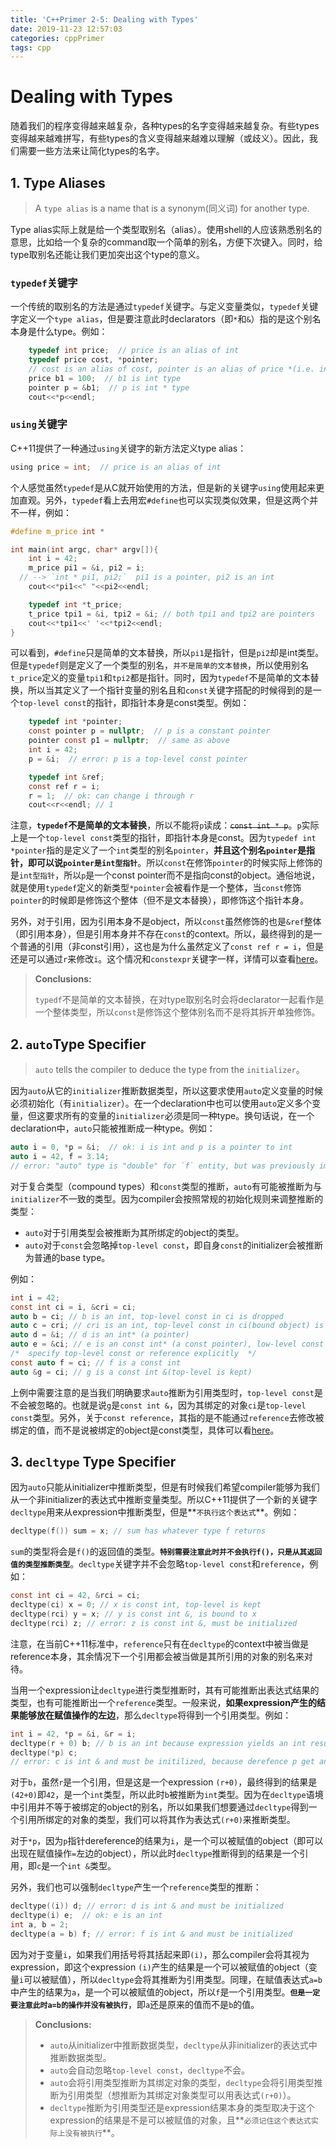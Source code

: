 ```yaml
---
title: 'C++Primer 2-5: Dealing with Types'
date: 2019-11-23 12:57:03
categories: cppPrimer
tags: cpp
---
```


# Dealing with Types

随着我们的程序变得越来越复杂，各种types的名字变得越来越复杂。有些types变得越来越难拼写，有些types的含义变得越来越难以理解（或歧义）。因此，我们需要一些方法来让简化types的名字。

## 1. Type Aliases

> A `type alias` is a name that is a synonym(同义词) for another type.

Type alias实际上就是给一个类型取别名（alias）。使用shell的人应该熟悉别名的意思，比如给一个复杂的command取一个简单的别名，方便下次键入。同时，给type取别名还能让我们更加突出这个type的意义。

### `typedef`关键字

一个传统的取别名的方法是通过`typedef`关键字。与定义变量类似，`typedef`关键字定义一个`type alias`，但是要注意此时declarators（即`*`和`&`）指的是这个别名本身是什么type。例如：

```c
	typedef int price;  // price is an alias of int
	typedef price cost, *pointer;  
	// cost is an alias of cost, pointer is an alias of price *(i.e. int *);
	price b1 = 100;  // b1 is int type
	pointer p = &b1;  // p is int * type
	cout<<*p<<endl;
```

### `using`关键字

C++11提供了一种通过`using`关键字的新方法定义type alias：

```c
using price = int;  // price is an alias of int
```

个人感觉虽然`typedef`是从C就开始使用的方法，但是新的关键字`using`使用起来更加直观。另外，`typedef`看上去用宏`#define`也可以实现类似效果，但是这两个并不一样，例如：

```c
#define m_price int *

int main(int argc, char* argv[]){
	int i = 42;
	m_price pi1 = &i, pi2 = i; 
  // --> `int * pi1, pi2;`  pi1 is a pointer, pi2 is an int
	cout<<*pi1<<" "<<pi2<<endl;

	typedef int *t_price;
	t_price tpi1 = &i, tpi2 = &i; // both tpi1 and tpi2 are pointers
	cout<<*tpi1<<' '<<*tpi2<<endl;
}
```

可以看到，`#define`只是简单的文本替换，所以`pi1`是指针，但是`pi2`却是int类型。但是`typedef`则是定义了一个类型的别名，`并不是简单的文本替换`，所以使用别名`t_price`定义的变量`tpi1`和`tpi2`都是指针。同时，因为`typedef`不是简单的文本替换，所以当其定义了一个指针变量的别名且和`const`关键字搭配的时候得到的是一个`top-level const`的指针，即指针本身是const类型。例如：

```c
	typedef int *pointer;
	const pointer p = nullptr;  // p is a constant pointer
	pointer const p1 = nullptr;  // same as above
	int i = 42;
	p = &i;  // error: p is a top-level const pointer

	typedef int &ref;
	const ref r = i;
	r = 1;  // ok: can change i through r
	cout<<r<<endl; // 1
```

注意，**`typedef`不是简单的文本替换**，所以不能将`p`读成：~~`const int * p`~~。`p`实际上是一个`top-level const`类型的指针，即指针本身是const。因为`typedef int *pointer`指的是定义了一个`int`类型的别名`pointer`，**并且这个别名`pointer`是指针，即可以说`pointer是int型指针`**。所以`const`在修饰`pointer`的时候实际上修饰的是`int型指针`，所以`p`是一个const pointer而不是指向const的object。通俗地说，就是使用`typedef`定义的新类型`*pointer`会被看作是一个整体，当`const`修饰`pointer`的时候即是修饰这个整体（但不是文本替换），即修饰这个指针本身。

另外，对于引用，因为引用本身不是object，所以`const`虽然修饰的也是`&ref`整体（即引用本身），但是引用本身并不存在`const`的context。所以，最终得到的是一个普通的引用（非const引用），这也是为什么虽然定义了`const ref r = i`，但是还是可以通过`r`来修改`i`。这个情况和`constexpr`关键字一样，详情可以查看[here](https://www.hellscript.cc/2019/11/19/subposts_cppPrimer/CPN-2-4-Const/)。

> **Conclusions:**
>
> `typedf`不是简单的文本替换，在对type取别名时会将declarator一起看作是一个整体类型，所以`const`是修饰这个整体别名而不是将其拆开单独修饰。

## 2. `auto`Type Specifier

> `auto` tells the compiler to deduce the type from the `initializer`。

因为`auto`从它的`initializer`推断数据类型，所以这要求使用`auto`定义变量的时候必须初始化（有`initializer`）。在一个declaration中也可以使用`auto`定义多个变量，但这要求所有的变量的`initializer`必须是同一种type。换句话说，在一个declaration中，`auto`只能被推断成一种type。例如：

```c
auto i = 0, *p = &i;  // ok: i is int and p is a pointer to int
auto i = 42, f = 3.14; 
// error: "auto" type is "double" for `f` entity, but was previously implied to be "int"
```

对于复合类型（compound types）和`const`类型的推断，`auto`有可能被推断为与`initializer`不一致的类型。因为compiler会按照常规的初始化规则来调整推断的类型：

- `auto`对于引用类型会被推断为其所绑定的object的类型。
- `auto`对于`const`会忽略掉`top-level const`，即自身`const`的initializer会被推断为普通的base type。

例如：

```c
int i = 42;
const int ci = i, &cri = ci;
auto b = ci; // b is an int, top-level const in ci is dropped
auto c = cri; // cri is an int, top-level const in ci(bound object) is dropped
auto d = &i; // d is an int* (a pointer)
auto e = &ci; // e is an const int* (a const pointer), low-level const is kept
/*  specify top-level const or reference explicitly  */
const auto f = ci; // f is a const int
auto &g = ci; // g is a const int &(top-level is kept)
```

上例中需要注意的是当我们明确要求`auto`推断为引用类型时，`top-level const`是不会被忽略的。也就是说`g`是`const int &`，因为其绑定的对象`ci`是`top-level const`类型。另外，关于`const reference`，其指的是不能通过`reference`去修改被绑定的值，而不是说被绑定的object是const类型，具体可以看[here](https://www.hellscript.cc/2019/11/19/subposts_cppPrimer/CPN-2-4-Const/)。

## 3. `decltype` Type Specifier

因为`auto`只能从initializer中推断类型，但是有时候我们希望compiler能够为我们从一个非initializer的表达式中推断变量类型。所以C++11提供了一个新的关键字`decltype`用来从expression中推断类型，但是**`不执行这个表达式`**。例如：

```c
decltype(f()) sum = x; // sum has whatever type f returns
```

`sum`的类型将会是`f()`的返回值的类型。**`特别需要注意此时并不会执行f()，只是从其返回值的类型推断类型`**。`decltype`关键字并不会忽略`top-level const`和`reference`，例如：

```c
const int ci = 42, &rci = ci;
decltype(ci) x = 0; // x is const int, top-level is kept
decltype(rci) y = x; // y is const int &, is bound to x
decltype(rci) z; // error: z is const int &, must be initialized
```

注意，在当前C++11标准中，`reference`只有在`decltype`的context中被当做是reference本身，其余情况下一个引用都会被当做是其所引用的对象的别名来对待。

当用一个expression让`decltype`进行类型推断时，其有可能推断出表达式结果的类型，也有可能推断出一个`reference`类型。一般来说，**如果expression产生的结果能够放在赋值操作的左边**，那么`decltype`将得到一个引用类型。例如：

```c
int i = 42, *p = &i, &r = i;
decltype(r + 0) b; // b is an int because expression yields an int result
decltype(*p) c; 
// error: c is int & and must be initilized, because derefence p get an object can be assigned
```

对于`b`，虽然`r`是一个引用，但是这是一个expression `(r+0)`，最终得到的结果是`(42+0)`即`42`，是一个`int`类型，所以此时`b`被推断为`int`类型。因为在`decltype`语境中引用并不等于被绑定的object的别名，所以如果我们想要通过`decltype`得到一个引用所绑定的对象的类型，我们可以将其作为表达式`(r+0)`来推断类型。

对于`*p`，因为`p`指针dereference的结果为`i`，是一个可以被赋值的object（即可以出现在赋值操作`=`左边的object），所以此时`decltype`推断得到的结果是一个引用，即`c`是一个`int &`类型。

另外，我们也可以强制`decltype`产生一个`reference`类型的推断：

```c
decltype((i)) d; // error: d is int & and must be initialized
decltype(i) e;  // ok: e is an int
int a, b = 2;
decltype(a = b) f; // error: f is int & and must be initialized
```

因为对于变量`i`，如果我们用括号将其括起来即`(i)`，那么compiler会将其视为expression，即这个expression `(i)`产生的结果是一个可以被赋值的object（变量`i`可以被赋值），所以`decltype`会将其推断为引用类型。同理，在赋值表达式`a=b`中产生的结果为`a`，是一个可以被赋值的object，所以`f`是一个引用类型。**`但是一定要注意此时a=b的操作并没有被执行`**，即`a`还是原来的值而不是`b`的值。

> **Conclusions:**
>
> - `auto`从initializer中推断数据类型，`decltype`从非initializer的表达式中推断数据类型。
> - `auto`会自动忽略`top-level const`，`decltype`不会。
> - `auto`会将引用类型推断为其绑定对象的类型，`decltype`会将引用类型推断为引用类型（想推断为其绑定对象类型可以用表达式`(r+0)`）。
> - `decltype`推断为引用类型还是expression结果本身的类型取决于这个expression的结果是不是可以被赋值的对象，且**`必须记住这个表达式实际上没有被执行`**。